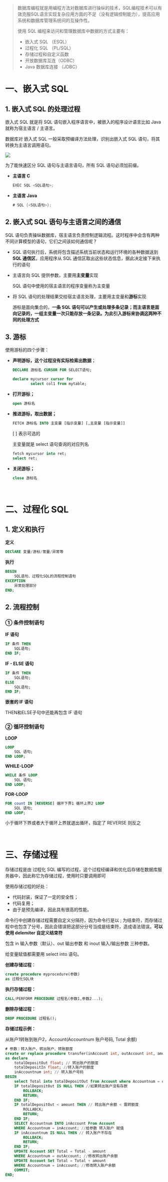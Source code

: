 > 数据库编程就是用编程方法对数据库进行操纵的技术，SQL编程技术可以有效克服SQL语言实现复杂应用方面的不足（没有逻辑控制能力），提高应用系统和数据库管理系统间的互操作性。
>
> 使用 SQL 编程来访问和管理数据库中数据的方式主要有：
>
> - 嵌入式 SQL （ESQL）
> - 过程化 SQL （PL/SQL）
> - 存储过程和自定义函数
> - 开放数据库互连（ODBC）
> - Java 数据库连接 （JDBC）

# 一、嵌入式 SQL

## 1. 嵌入式 SQL 的处理过程

嵌入式 SQL 就是将 SQL 语句嵌入程序语言中，被嵌入的程序设计语言比如 Java 就称为宿主语言 / 主语言。

数据库对 嵌入式 SQL 一般采取预编译方法处理，识别出嵌入式 SQL 语句，将其转换为主语言调用语句。

![](https://gitee.com/veal98/images/raw/master/img/20200430221444.png)

为了能快速区分 SQL 语句与主语言语句，所有 SQL 语句必须加前缀。

- **主语言 C**

  ```c
  EXEC SQL <SQL语句>;
  ```

- **主语言 Java**

  ```java
  # SQL {<SQL语句>};
  ```

## 2. 嵌入式 SQL 语句与主语言之间的通信

SQL 语句负责操纵数据库，宿主语言负责控制逻辑流程。这时程序中会含有两种不同计算模型的语句，它们之间该如何通信呢？

- SQL 语句执行后，系统将包含描述系统当前状态和运行环境的各种数据送到 **SQL 通信区**，应用程序从 SQL 通信区取出这些状态信息，据此决定接下来执行的语句

- 主语言向 SQL 提供参数，主要用**主变量**实现

  SQL 语句中使用的宿主语言的程序变量称为主变量

- 将 SQL 语句的处理结果交给宿主语言处理，主要用主变量和**游标**实现

  游标是面向集合的，**一条 SQL 语句可以产生或处理多条记录；而主语言是面向记录的，一组主变量一次只能存放一条记录。为此引入游标来协调这两种不同的处理方式**

## 3. 游标

使用游标的四个步骤：

- **声明游标，这个过程没有实际检索出数据**；

  ```sql
  DECLARE 游标名 CURSOR FOR SELECT语句;
  
  declare mycursor cursor for
          select col1 from mytable;
  ```

- **打开游标；**

  ```sql
  open 游标名
  ```

- **推进游标，取出数据；**

  ```sql
  FETCH 游标名 INTO 主变量 [指示变量] [,主变量 [指示变量]]
  ```

  [ ] 表示可选的

  主变量就是 select 语句查询的对应列名

  ```sql
  fetch mycursor into ret;
  select ret;
  ```

- **关闭游标；**

  ```sql
  close 游标名
  ```

  

<br>



# 二、过程化 SQL

## 1. 定义和执行

**定义**

```sql
DEClARE 变量/游标/常量/异常等
```

**执行**

```sql
BEGIN
	SQL语句、过程化SQL的流程控制语句
EXCEPTION
	异常处理部分
END;
```

## 2. 流程控制

### ① 条件控制语句

**IF 语句**

```sql
IF 条件 THEN
	SQL语句;
END IF;
```

**IF - ELSE 语句**

```sql
IF 条件 THEN
	SQL语句;
ELSE
	SQL语句;
END IF;
```

**嵌套的 IF 语句**

THEN和ELSE子句中还能再包含 IF 语句

### ② 循环控制语句

**LOOP**

```sql
LOOP
	SQL 语句;
END LOOP;
```

**WHILE-LOOP**

```sql
WHILE 条件 LOOP
	SQL 语句;
END LOOP;
```

**FOR-LOOP**

```sql
FOR count IN [REVERSE] 循环下界1 循环上界2 LOOP
	SQL 语句;
END LOOP;
```

小于循环下界或者大于循环上界就退出循环，指定了 REVERSE 则反之

<br>



# 三、存储过程

存储过程是由 过程化 SQL 编写的过程，这个过程经编译和优化后存储在数据库服务器中，因此称它为存储过程，使用时只要调用即可

使用存储过程的好处：

- 代码封装，保证了一定的安全性；
- 代码复用；
- 由于是预先编译，因此具有很高的性能。

命令行中创建存储过程需要自定义分隔符，因为命令行是以 ; 为结束符，而存储过程中也包含了分号，因此会错误把这部分分号当成是结束符，造成语法错误。**可以使用 delemiter 自定义结束符**

包含 in 输入参数（默认）、out 输出参数 和 inout 输入/输出参数 三种参数。

给变量赋值都需要用 select into 语句。

**创建存储过程**：

```sql
create procedure myprocedure(参数)
as 过程化SQL块
```

**执行存储过程：**

```sql
CALL/PERFORM PROCEDURE 过程名(参数1,参数2...);
```

**删除存储过程：**

```sql
DROP PROCEDURE 过程名();
```

**存储过程示例：**

从账户1转账到账户2，Account(Accountnum 账户号码, Total 余额)

```sql
# 参数：转入账户、转出账户、转账额度
create or replace procedure transfer(inAccount int, outAccount int, amount float)
as declare
	totalDepositOut float; // 转出账户的额度
	totalDepositIn float; //转入账户的额度
	inAccountnum int; // 转入账户号码
BEGIN
	select Total into totalDepositOut from Account where Accountnum = outAccount
	IF totalDepositOut IS NULL THEN //如果转出账户没有存款
    	ROLLBACK;
    	RETURN;
    END IF;
	IF totalDepositOut < amount THEN // 转出账户余额 < 需转额度
		ROLLABCK;
		RETURN;
	END IF;
	SELECT Accountnum INTO inAccount From Account
	WHERE Accountnum = inAccount; //给参数 转入账户 赋值
	IF inAccountnum IS NULL THEN // 转入账户不存在
		ROLLBACK;
		RETURN;
	END IF;
	UPDATE Account SET Total = Total - amount 
	WHERE Accountnum = outAccount; //修改转出账户余额
	UPDATE Account Set Total = Total + amount
	WHERE Accountnum = inAccount; //修改转入账户余额
	COMMIT;
END;
```



